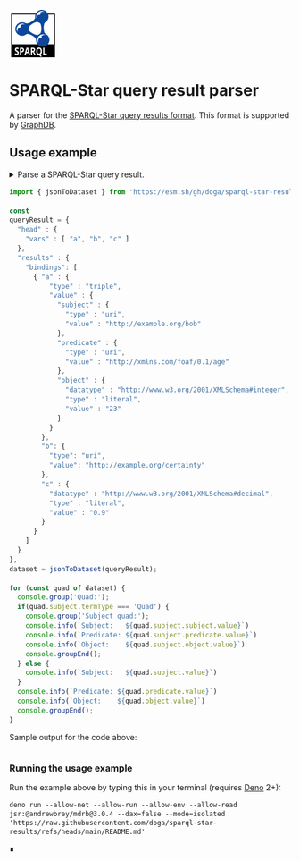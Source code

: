 <p align="left">
<a href="https://w3c.github.io/sparql-concepts/spec/" target="_blank" rel="noreferrer"><img src="https://github.com/doga/doga/raw/main/logos/sparql.svg" height="85" alt="SPARQL logo" /></a>
</p>

# SPARQL-Star query result parser

A parser for the [SPARQL-Star query results format](https://rdf4j.org/documentation/programming/rdfstar/#extended-sparql-json-format). This format is supported by [GraphDB](https://graphdb.ontotext.com/).

## Usage example

<details data-mdrb>
<summary>Parse a SPARQL-Star query result.</summary>

<pre>
description = '''
Convert a SPARQL-Star query result into an RDF dataset.
'''
</pre>
</details>

```javascript
import { jsonToDataset } from 'https://esm.sh/gh/doga/sparql-star-results@1.0.0/mod.mjs';

const
queryResult = {
  "head" : {
    "vars" : [ "a", "b", "c" ]
  },
  "results" : {
    "bindings": [
      { "a" : {
          "type" : "triple",
          "value" : {
            "subject" : {
              "type" : "uri",
              "value" : "http://example.org/bob"
            },
            "predicate" : {
              "type" : "uri",
              "value" : "http://xmlns.com/foaf/0.1/age"
            },
            "object" : {
              "datatype" : "http://www.w3.org/2001/XMLSchema#integer",
              "type" : "literal",
              "value" : "23"
            }
          }
        },
        "b": {
          "type": "uri",
          "value": "http://example.org/certainty"
        },
        "c" : {
          "datatype" : "http://www.w3.org/2001/XMLSchema#decimal",
          "type" : "literal",
          "value" : "0.9"
        }
      }
    ]
  }
},
dataset = jsonToDataset(queryResult);

for (const quad of dataset) {
  console.group('Quad:');
  if(quad.subject.termType === 'Quad') {
    console.group('Subject quad:');
    console.info(`Subject:   ${quad.subject.subject.value}`)
    console.info(`Predicate: ${quad.subject.predicate.value}`)
    console.info(`Object:    ${quad.subject.object.value}`)
    console.groupEnd();
  } else {
    console.info(`Subject:   ${quad.subject.value}`)
  }
  console.info(`Predicate: ${quad.predicate.value}`)
  console.info(`Object:    ${quad.object.value}`)
  console.groupEnd();
}
```

Sample output for the code above:

```text
```

### Running the usage example

Run the example above by typing this in your terminal (requires [Deno](https://deno.com/) 2+):

```shell
deno run --allow-net --allow-run --allow-env --allow-read jsr:@andrewbrey/mdrb@3.0.4 --dax=false --mode=isolated 'https://raw.githubusercontent.com/doga/sparql-star-results/refs/heads/main/README.md'
```

∎
